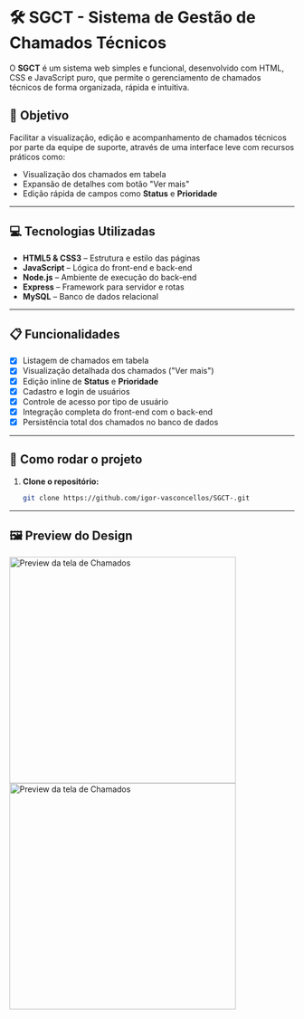 # 🛠️ SGCT - Sistema de Gestão de Chamados Técnicos

O **SGCT** é um sistema web simples e funcional, desenvolvido com HTML, CSS e JavaScript puro, que permite o gerenciamento de chamados técnicos de forma organizada, rápida e intuitiva.

## 🎯 Objetivo

Facilitar a visualização, edição e acompanhamento de chamados técnicos por parte da equipe de suporte, através de uma interface leve com recursos práticos como:

- Visualização dos chamados em tabela
- Expansão de detalhes com botão "Ver mais"
- Edição rápida de campos como **Status** e **Prioridade**

---

## 💻 Tecnologias Utilizadas

- **HTML5 & CSS3** – Estrutura e estilo das páginas
- **JavaScript** – Lógica do front-end e back-end
- **Node.js** – Ambiente de execução do back-end
- **Express** – Framework para servidor e rotas
- **MySQL** – Banco de dados relacional

---

## 📋 Funcionalidades

- [x] Listagem de chamados em tabela
- [x] Visualização detalhada dos chamados ("Ver mais")
- [x] Edição inline de **Status** e **Prioridade**
- [x] Cadastro e login de usuários
- [x] Controle de acesso por tipo de usuário
- [x] Integração completa do front-end com o back-end 
- [x] Persistência total dos chamados no banco de dados

---

## 🚀 Como rodar o projeto

1. **Clone o repositório:**  
   ```bash
   git clone https://github.com/igor-vasconcellos/SGCT-.git

---
## 🖼️ Preview do Design

<img src="./assets/abrirChamados.png" alt="Preview da tela de Chamados" width="400"/>

<img src="./assets/chamadosTech.png" alt="Preview da tela de Chamados" width="400"/>






